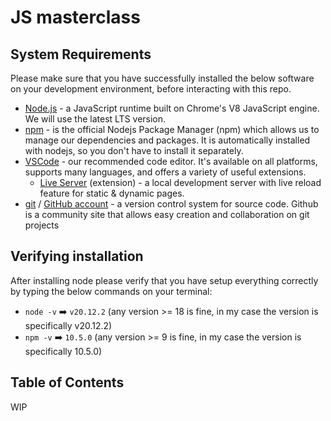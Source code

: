 # JS masterclass

## System Requirements

Please make sure that you have successfully installed the below software on your development environment, before interacting with this repo.

- [Node.js](https://nodejs.org/) - a JavaScript runtime built on Chrome's V8 JavaScript engine. We will use the latest LTS version.
- [npm](https://www.npmjs.com/) - is the official Nodejs Package Manager (npm) which allows us to manage our dependencies and packages. It is automatically installed with nodejs, so you don't have to install it separately.
- [VSCode](https://code.visualstudio.com/) - our recommended code editor. It's available on all platforms, supports many languages, and offers a variety of useful extensions.
  - [Live Server](https://marketplace.visualstudio.com/items?itemName=ritwickdey.LiveServer) (extension) - a local development server with live reload feature for static & dynamic pages.
- [git](https://git-scm.com/) / [GitHub account](https://github.com/) - a version control system for source code. Github is a community site that allows easy creation and collaboration on git projects

## Verifying installation

After installing node please verify that you have setup everything correctly by typing the below commands on your terminal:

- `node -v` ➡️ `v20.12.2` (any version >= 18 is fine, in my case the version is specifically v20.12.2)
- `npm -v` ➡️ `10.5.0` (any version >= 9 is fine, in my case the version is specifically 10.5.0)

## Table of Contents

WIP
